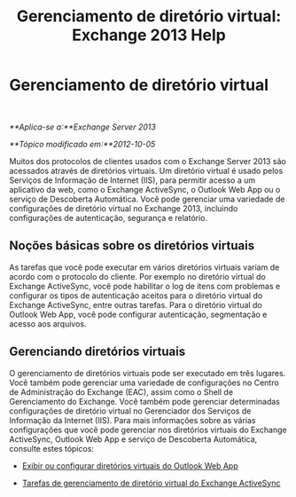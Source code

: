 ﻿---
title: 'Gerenciamento de diretório virtual: Exchange 2013 Help'
TOCTitle: Gerenciamento de diretório virtual
ms:assetid: 1af30fd5-621c-4acb-b6df-d8fa64d719ba
ms:mtpsurl: https://technet.microsoft.com/pt-br/library/Ff952752(v=EXCHG.150)
ms:contentKeyID: 50485053
ms.date: 05/22/2018
mtps_version: v=EXCHG.150
ms.translationtype: MT
---

# Gerenciamento de diretório virtual

 

_**Aplica-se a:**Exchange Server 2013_

_**Tópico modificado em:**2012-10-05_

Muitos dos protocolos de clientes usados com o Exchange Server 2013 são acessados através de diretórios virtuais. Um diretório virtual é usado pelos Serviços de Informação de Internet (IIS), para permitir acesso a um aplicativo da web, como o Exchange ActiveSync, o Outlook Web App ou o serviço de Descoberta Automática. Você pode gerenciar uma variedade de configurações de diretório virtual no Exchange 2013, incluindo configurações de autenticação, segurança e relatório.

## Noções básicas sobre os diretórios virtuais

As tarefas que você pode executar em vários diretórios virtuais variam de acordo com o protocolo do cliente. Por exemplo no diretório virtual do Exchange ActiveSync, você pode habilitar o log de itens com problemas e configurar os tipos de autenticação aceitos para o diretório virtual do Exchange ActiveSync, entre outras tarefas. Para o diretório virtual do Outlook Web App, você pode configurar autenticação, segmentação e acesso aos arquivos.

## Gerenciando diretórios virtuais

O gerenciamento de diretórios virtuais pode ser executado em três lugares. Você também pode gerenciar uma variedade de configurações no Centro de Administração do Exchange (EAC), assim como o Shell de Gerenciamento do Exchange. Você também pode gerenciar determinadas configurações de diretório virtual no Gerenciador dos Serviços de Informação da Internet (IIS). Para mais informações sobre as várias configurações que você pode gerenciar nos diretórios virtuais do Exchange ActiveSync, Outlook Web App e serviço de Descoberta Automática, consulte estes tópicos:

  - [Exibir ou configurar diretórios virtuais do Outlook Web App](view-or-configure-outlook-web-app-virtual-directories-exchange-2013-help.md)

  - [Tarefas de gerenciamento de diretório virtual do Exchange ActiveSync](exchange-activesync-virtual-directory-management-tasks-exchange-2013-help.md)

